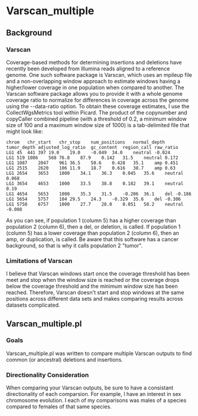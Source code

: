 Varscan_multiple
==============
Background
--------------
### Varscan
Coverage-based methods for determining insertions and deletions have recently been developed from Illumina reads aligned to a reference genome. One such software package is Varscan, which uses an mpileup file and a non-overlapping window approach to estimate windows having a higher/lower coverage in one population when compared to another. The Varscan software package allows you to provide it with a whole genome coverage ratio to normalize for differences in coverage across the genome using the --data-ratio option. To obtain these coverage estimates, I use the CollectWgsMetrics tool within Picard. The product of the copynumber and copyCaller combined pipeline (with a threshold of 0.2, a minimum window size of 100 and a maximum window size of 1000) is a tab-delimited file that might look like:
```
chrom	chr_start	chr_stop	num_positions	normal_depth	tumor_depth	adjusted_log_ratio	gc_content	region_call	raw_ratio
LG1 45	441	397	19.0	19.0	-0.049	34.0	neutral	-0.024
LG1	519	1086	568	76.8	87.9	0.142	31.5	neutral	0.172
LG1	1087	2047	961	36.5	50.6	0.428	35.1	amp	0.451
LG1	2515	2620	106	11.9	18.7	0.616	38.7	amp	0.63
LG1	2654	3653	1000	34.1	36.3	0.045	35.6	neutral	0.068
LG1	3654	4653	1000	33.5	38.8	0.182	39.1	neutral	0.19
LG1	4654	5653	1000	35.3	31.5	-0.206	36.1	del	-0.186
LG1	5654	5757	104	29.5	24.3	-0.329	35.6	del	-0.306
LG1	5758	6757	1000	27.7	28.0	0.051	50.2	neutral	-0.008
```
As you can see, if population 1 (column 5) has a higher coverage than population 2 (column 6), then a del, or deletion, is called. If population 1 (column 5) has a lower coverage than population 2 (column 6), then an amp, or duplication, is called. Be aware that this software has a cancer background, so that is why it calls population 2 "tumor".

### Limitations of Varscan
I believe that Varscan windows start once the coverage threshold has been meet and stop when the window size is reached or the coverage drops below the coverage threshold and the minimum window size has been reached. Therefore, Varscan doesn't start and stop windows at the same positions across different data sets and makes comparing results across datasets complicated. 

Varscan_multiple.pl
--------------
### Goals
Varscan_multiple.pl was written to compare multiple Varscan outputs to find common (or ancestral) deletions and insertions. 
### Directionality Consideration
When comparing your Varscan outputs, be sure to have a consistant directionality of each comparsion. For example, I have an interest in sex chromosome evolution. I each of my comparisons was males of a species compared to females of that same species.
